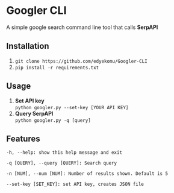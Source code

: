 # Googler CLI

A simple google search command line tool that calls **SerpAPI**

## Installation
1. `git clone https://github.com/edyekomu/Googler-CLI`
2. `pip install -r requirements.txt`

## Usage
1. **Set API key**  
`python googler.py --set-key [YOUR API KEY]`
2. **Query SerpAPI**  
`python googler.py -q [query]`

## Features
`-h, --help: show this help message and exit`  

`-q [QUERY], --query [QUERY]: Search query`  

`-n [NUM], --num [NUM]: Number of results shown. Default is 5`  

`--set-key [SET_KEY]: set API key, creates JSON file`  
